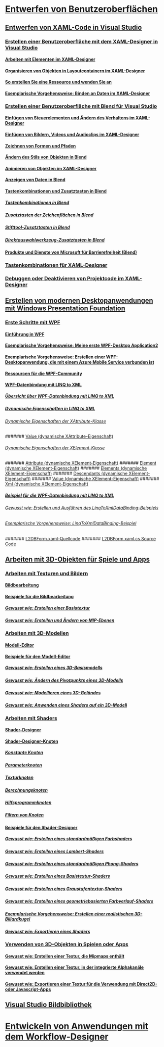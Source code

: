 # [Entwerfen von Benutzeroberflächen](designing-user-interfaces.md)
## [Entwerfen von XAML-Code in Visual Studio](designing-xaml-in-visual-studio.md)
### [Erstellen einer Benutzeroberfläche mit dem XAML-Designer in Visual Studio](creating-a-ui-by-using-xaml-designer-in-visual-studio.md)
#### [Arbeiten mit Elementen im XAML-Designer](working-with-elements-in-xaml-designer.md)
#### [Organisieren von Objekten in Layoutcontainern im XAML-Designer](organize-objects-into-layout-containers-in-xaml-designer.md)
#### [So erstellen Sie eine Ressource und wenden Sie an](how-to-create-and-apply-a-resource.md)
#### [Exemplarische Vorgehensweise: Binden an Daten im XAML-Designer](walkthrough-binding-to-data-in-xaml-designer.md)
### [Erstellen einer Benutzeroberfläche mit Blend für Visual Studio](creating-a-ui-by-using-blend-for-visual-studio.md)
#### [Einfügen von Steuerelementen und Ändern des Verhaltens im XAML-Designer](insert-controls-and-modify-their-behavior-in-xaml-designer.md)
#### [Einfügen von Bildern, Videos und Audioclips im XAML-Designer](insert-images-videos-and-audio-clips-in-xaml-designer.md)
#### [Zeichnen von Formen und Pfaden](draw-shapes-and-paths.md)
#### [Ändern des Stils von Objekten in Blend](modify-the-style-of-objects-in-blend.md)
#### [Animieren von Objekten im XAML-Designer](animate-objects-in-xaml-designer.md)
#### [Anzeigen von Daten in Blend](display-data-in-blend.md)
#### [Tastenkombinationen und Zusatztasten in Blend](keyboard-shortcuts-and-modifier-keys-in-blend.md)
##### [Tastenkombinationen in Blend](keyboard-shortcuts-in-blend.md)
##### [Zusatztasten der Zeichenflächen in Blend](artboard-modifier-keys-in-blend.md)
##### [Stifttool-Zusatztasten in Blend](pen-tool-modifier-keys-in-blend.md)
##### [Direktauswahlwerkzeug-Zusatztasten in Blend](direct-selection-tool-modifier-keys-in-blend.md)
#### [Produkte und Dienste von Microsoft für Barrierefreiheit (Blend)](accessibility-products-and-services-blend.md)
### [Tastenkombinationen für XAML-Designer](keyboard-shortcuts-for-xaml-designer.md)
### [Debuggen oder Deaktivieren von Projektcode im XAML-Designer](debugging-or-disabling-project-code-in-xaml-designer.md)
## [Erstellen von modernen Desktopanwendungen mit Windows Presentation Foundation](create-modern-desktop-applications-with-windows-presentation-foundation.md)
### [Erste Schritte mit WPF](getting-started-with-wpf.md)
#### [Einführung in WPF](introduction-to-wpf.md)
#### [Exemplarische Vorgehensweise: Meine erste WPF-Desktop Application2](walkthrough-my-first-wpf-desktop-application2.md)
#### [Exemplarische Vorgehensweise: Erstellen einer WPF-Desktopanwendung, die mit einem Azure Mobile Service verbunden ist](walkthrough-create-a-wpf-desktop-application-connected-to-an-azure-mobile-service.md)
#### [Ressourcen für die WPF-Community](wpf-community-resources.md)
#### [WPF-Datenbindung mit LINQ to XML](wpf-data-binding-with-linq-to-xml.md)
##### [Übersicht über WPF-Datenbindung mit LINQ to XML](wpf-data-binding-with-linq-to-xml-overview.md)
##### [Dynamische Eigenschaften in LINQ to XML](linq-to-xml-dynamic-properties.md)
###### [Dynamische Eigenschaften der XAttribute-Klasse](xattribute-class-dynamic-properties.md)
####### [Value (dynamische XAttribute-Eigenschaft)](value-xattribute-dynamic-property.md)
###### [Dynamische Eigenschaften der XElement-Klasse](xelement-class-dynamic-properties.md)
####### [Attribute (dynamische XElement-Eigenschaft)](attribute-xelement-dynamic-property.md)
####### [Element (dynamische XElement-Eigenschaft)](element-xelement-dynamic-property.md)
####### [Elements (dynamische XElement-Eigenschaft)](elements-xelement-dynamic-property.md)
####### [Descendants (dynamische XElement-Eigenschaft)](descendants-xelement-dynamic-property.md)
####### [Value (dynamische XElement-Eigenschaft)](value-xelement-dynamic-property.md)
####### [Xml (dynamische XElement-Eigenschaft)](xml-xelement-dynamic-property.md)
##### [Beispiel für die WPF-Datenbindung mit LINQ to XML](wpf-data-binding-using-linq-to-xml-example.md)
###### [Gewusst wie: Erstellen und Ausführen des LinqToXmlDataBinding-Beispiels](how-to-build-and-run-the-linqtoxmldatabinding-example.md)
###### [Exemplarische Vorgehensweise: LinqToXmlDataBinding-Beispiel](walkthrough-linqtoxmldatabinding-example.md)
####### [L2DBForm.xaml-Quellcode](l2dbform-xaml-source-code.md)
####### [L2DBForm.xaml.cs Source Code](l2dbform-xaml-cs-source-code.md)
## [Arbeiten mit 3D-Objekten für Spiele und Apps](working-with-3-d-assets-for-games-and-apps.md)
### [Arbeiten mit Texturen und Bildern](working-with-textures-and-images.md)
#### [Bildbearbeitung](image-editor.md)
#### [Beispiele für die Bildbearbeitung](image-editor-examples.md)
##### [Gewusst wie: Erstellen einer Basistextur](how-to-create-a-basic-texture.md)
##### [Gewusst wie: Erstellen und Ändern von MIP-Ebenen](how-to-create-and-modify-mip-levels.md)
### [Arbeiten mit 3D-Modellen](working-with-3-d-models.md)
#### [Modell-Editor](model-editor.md)
#### [Beispiele für den Modell-Editor](model-editor-examples.md)
##### [Gewusst wie: Erstellen eines 3D-Basismodells](how-to-create-a-basic-3-d-model.md)
##### [Gewusst wie: Ändern des Pivotpunkts eines 3D-Modells](how-to-modify-the-pivot-point-of-a-3-d-model.md)
##### [Gewusst wie: Modellieren eines 3D-Geländes](how-to-model-3-d-terrain.md)
##### [Gewusst wie: Anwenden eines Shaders auf ein 3D-Modell](how-to-apply-a-shader-to-a-3-d-model.md)
### [Arbeiten mit Shaders](working-with-shaders.md)
#### [Shader-Designer](shader-designer.md)
#### [Shader-Designer-Knoten](shader-designer-nodes.md)
##### [Konstante Knoten](constant-nodes.md)
##### [Parameterknoten](parameter-nodes.md)
##### [Texturknoten](texture-nodes.md)
##### [Berechnungsknoten](math-nodes.md)
##### [Hilfsprogrammknoten](utility-nodes.md)
##### [Filtern von Knoten](filter-nodes.md)
#### [Beispiele für den Shader-Designer](shader-designer-examples.md)
##### [Gewusst wie: Erstellen eines standardmäßigen Farbshaders](how-to-create-a-basic-color-shader.md)
##### [Gewusst wie: Erstellen eines Lambert-Shaders](how-to-create-a-basic-lambert-shader.md)
##### [Gewusst wie: Erstellen eines standardmäßigen Phong-Shaders](how-to-create-a-basic-phong-shader.md)
##### [Gewusst wie: Erstellen eines Basistextur-Shaders](how-to-create-a-basic-texture-shader.md)
##### [Gewusst wie: Erstellen eines Graustufentextur-Shaders](how-to-create-a-grayscale-texture-shader.md)
##### [Gewusst wie: Erstellen eines geometriebasierten Farbverlauf-Shaders](how-to-create-a-geometry-based-gradient-shader.md)
##### [Exemplarische Vorgehensweise: Erstellen einer realistischen 3D-Billardkugel](walkthrough-creating-a-realistic-3-d-billiard-ball.md)
##### [Gewusst wie: Exportieren eines Shaders](how-to-export-a-shader.md)
### [Verwenden von 3D-Objekten in Spielen oder Apps](using-3-d-assets-in-your-game-or-app.md)
#### [Gewusst wie: Erstellen einer Textur, die Mipmaps enthält](how-to-export-a-texture-that-contains-mipmaps.md)
#### [Gewusst wie: Erstellen einer Textur, in der integrierte Alphakanäle verwendet werden](how-to-export-a-texture-that-has-premultiplied-alpha.md)
#### [Gewusst wie: Exportieren einer Textur für die Verwendung mit Direct2D- oder Javascript-Apps](how-to-export-a-texture-for-use-with-direct2d-or-javascipt-apps.md)
## [Visual Studio Bildbibliothek](the-visual-studio-image-library.md)
# [Entwickeln von Anwendungen mit dem Workflow-Designer](~/workflow-designer)
